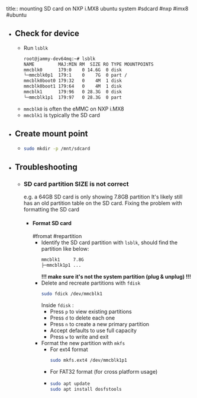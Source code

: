 title:: mounting SD card on NXP i.MX8 ubuntu system
#sdcard #nxp #imx8 #ubuntu

- ## Check for device
	- Run `lsblk`
	  ```bash
	  root@jammy-dev64mq:~# lsblk
	  NAME         MAJ:MIN RM  SIZE RO TYPE MOUNTPOINTS
	  mmcblk0      179:0    0 14.6G  0 disk
	  └─mmcblk0p1  179:1    0    7G  0 part /
	  mmcblk0boot0 179:32   0    4M  1 disk
	  mmcblk0boot1 179:64   0    4M  1 disk
	  mmcblk1      179:96   0 28.3G  0 disk
	  └─mmcblk1p1  179:97   0 28.3G  0 part
	  ```
	- `mmcblk0` is often the eMMC on NXP i.MX8
	- `mmcblk1` is typically the SD card
- ## Create mount point
	- ```bash
	  sudo mkdir -p /mnt/sdcard
	  ```
- ## Troubleshooting
	- ### SD card partition SIZE is not correct
	  e.g. a 64GB SD card is only showing 7.8GB partition
	  It's likely still has an old partition table on the SD card. Fixing the problem with formatting the SD card
		- #### Format SD card
		  #fromat #repartition
			- Identify the SD card partition with `lsblk`, should find the partition like below:
			  ```bash
			  mmcblk1     7.8G
			  ├─mmcblk1p1 ...
			  ```
			  **!!! make sure it's not the system partition (plug & unplug) !!!**
			- Delete and recreate partitions with `fdisk`
			  ```bash
			  sudo fdick /dev/mmcblk1
			  ```
			  Inside  `fdisk` :
				- Press `p` to view existing partitions
				- Press `d` to delete each one
				- Press `n` to create a new primary partition
				- Accept defaults to use full capacity
				- Press `w` to write and exit
			- Format the new partition with `mkfs`
				- For ext4 format
				  ```bash
				  sudo mkfs.ext4 /dev/mmcblk1p1
				  ```
				- For FAT32 format (for cross platform usage)
				- ```bash
				  sudo apt update
				  sudo apt install dosfstools
				  ```